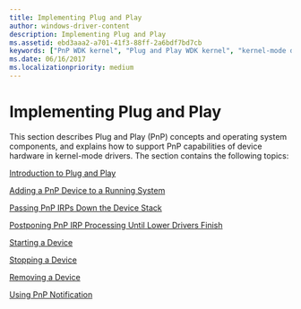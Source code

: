 ```yaml
---
title: Implementing Plug and Play
author: windows-driver-content
description: Implementing Plug and Play
ms.assetid: ebd3aaa2-a701-41f3-88ff-2a6bdf7bd7cb
keywords: ["PnP WDK kernel", "Plug and Play WDK kernel", "kernel-mode drivers WDK , Plug and Play", "hardware configuration changes WDK PnP", "resource allocations WDK PnP", "hardware resource allocations WDK PnP", "automatic resource allocations WDK PnP", "dynamic resource allocations WDK PnP"]
ms.date: 06/16/2017
ms.localizationpriority: medium
---
```


# Implementing Plug and Play





This section describes Plug and Play (PnP) concepts and operating system components, and explains how to support PnP capabilities of device hardware in kernel-mode drivers. The section contains the following topics:

[Introduction to Plug and Play](introduction-to-plug-and-play.md)

[Adding a PnP Device to a Running System](adding-a-pnp-device-to-a-running-system.md)

[Passing PnP IRPs Down the Device Stack](passing-pnp-irps-down-the-device-stack.md)

[Postponing PnP IRP Processing Until Lower Drivers Finish](postponing-pnp-irp-processing-until-lower-drivers-finish.md)

[Starting a Device](starting-a-device.md)

[Stopping a Device](stopping-a-device.md)

[Removing a Device](removing-a-device.md)

[Using PnP Notification](using-pnp-notification.md)

 

 




